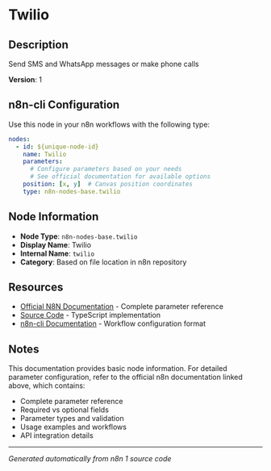 # Twilio

## Description

Send SMS and WhatsApp messages or make phone calls

**Version**: 1

## n8n-cli Configuration

Use this node in your n8n workflows with the following type:

```yaml
nodes:
  - id: ${unique-node-id}
    name: Twilio
    parameters:
      # Configure parameters based on your needs
      # See official documentation for available options
    position: [x, y]  # Canvas position coordinates
    type: n8n-nodes-base.twilio
```

## Node Information

- **Node Type**: `n8n-nodes-base.twilio`
- **Display Name**: Twilio
- **Internal Name**: `twilio`
- **Category**: Based on file location in n8n repository

## Resources

- [Official N8N Documentation](https://docs.n8n.io/integrations/builtin/app-nodes/n8n-nodes-base.twilio/) - Complete parameter reference
- [Source Code](https://github.com/n8n-io/n8n/blob/master/packages/nodes-base/nodes/Twilio/Twilio.node.ts) - TypeScript implementation
- [n8n-cli Documentation](https://github.com/edenreich/n8n-cli) - Workflow configuration format

## Notes

This documentation provides basic node information. For detailed parameter configuration, 
refer to the official n8n documentation linked above, which contains:

- Complete parameter reference
- Required vs optional fields
- Parameter types and validation
- Usage examples and workflows
- API integration details

---
*Generated automatically from n8n 1 source code*
